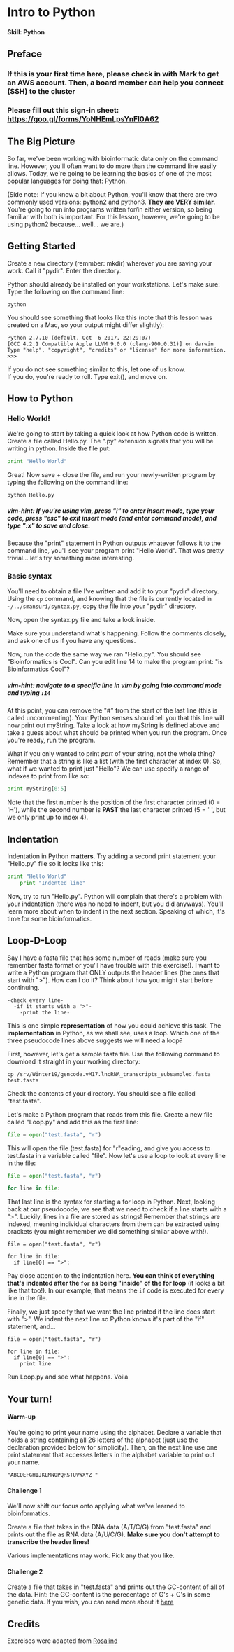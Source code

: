 # Intro to Python
#### Skill: Python

## Preface

### If this is your first time here, please check in with Mark to get an AWS account. Then, a board member can help you connect (SSH) to the cluster

### Please fill out this sign-in sheet: https://goo.gl/forms/YoNHEmLpsYnFl0A62

## The Big Picture

So far, we've been working with bioinformatic data only on the command line. However, you'll often want to do more than the command line easily allows. Today, we're going to be learning the basics of one of the most popular languages for doing that: Python.

(Side note: If you know a bit about Python, you'll know that there are two commonly used versions: python2 and python3. **They are VERY similar.** You're going to run into programs written for/in either version, so being familiar with both is important. For this lesson, however, we're going to be using python2 because... well... we are.)

## Getting Started

Create a new directory (remmber: mkdir) wherever you are saving your work. Call it "pydir". Enter the directory.

Python should already be installed on your workstations. Let's make sure: Type the following on the command line:
```shell
python
```
You should see something that looks like this (note that this lesson was created on a Mac, so your output might differ slightly):
```shell
Python 2.7.10 (default, Oct  6 2017, 22:29:07) 
[GCC 4.2.1 Compatible Apple LLVM 9.0.0 (clang-900.0.31)] on darwin
Type "help", "copyright", "credits" or "license" for more information.
>>> 
```

If you do not see something similar to this, let one of us know.   
If you do, you're ready to roll. Type exit(), and move on.

## How to Python

### Hello World!
We're going to start by taking a quick look at how Python code is written. Create a file called Hello.py. The ".py" extension signals that you will be writing in python. Inside the file put:
```python
print "Hello World"
```

Great! Now save + close the file, and run your newly-written program by typing the following on the command line:
```shell
python Hello.py
```

##### vim-hint: If you're using vim, press "i" to enter insert mode, type your code, press "esc" to exit insert mode (and enter command mode), and type ":x" to save and close. 

Because the "print" statement in Python outputs whatever follows it to the command line, you'll see your program print "Hello World". That was pretty trivial... let's try something more interesting.

### Basic syntax

You'll need to obtain a file I've written and add it to your "pydir" directory. Using the `cp` command, and knowing that the file is currently located in `~/../smansuri/syntax.py`, copy the file into your "pydir" directory.

Now, open the syntax.py file and take a look inside.

Make sure you understand what's happening. Follow the comments closely, and ask one of us if you have any questions.

Now, run the code the same way we ran "Hello.py". You should see "Bioinformatics is Cool". Can you edit line 14 to make the program print: "is Bioinformatics Cool"?

##### vim-hint: navigate to a specific line in vim by going into command mode and typing ```:14```

At this point, you can remove the "#" from the start of the last line (this is called uncommenting). Your Python senses should tell you that this line will now print out myString. Take a look at how myString is defined above and take a guess about what should be printed when you run the program. Once you're ready, run the program.

What if you only wanted to print *part* of your string, not the whole thing? Remember that a string is like a list (with the first character at index 0). So, what if we wanted to print just "Hello"? We can use specify a range of indexes to print from like so:

``` python
print myString[0:5]
```

Note that the first number is the position of the first character printed (0 = 'H'), while the second number is **PAST** the last character printed (5 = ' ', but we only print up to index 4).

## Indentation 

Indentation in Python **matters**. Try adding a second print statement your "Hello.py" file so it looks like this:
``` python
print "Hello World"
    print "Indented line"
```

Now, try to run "Hello.py". Python will complain that there's a problem with your indentation (there was no need to indent, but you did anyways). You'll learn more about when to indent in the next section. Speaking of which, it's time for some bioinformatics.

## Loop-D-Loop

Say I have a fasta file that has some number of reads (make sure you remember fasta format or you'll have trouble with this exercise!). I want to write a Python program that ONLY outputs the header lines (the ones that start with ">"). How can I do it? Think about how you might start before continuing.

```
-check every line-
  -if it starts with a ">"-
    -print the line-
```
This is one simple **representation** of how you could achieve this task. The **implementation** in Python, as we shall see, uses a loop. Which one of the three pseudocode lines above suggests we will need a loop?

First, however, let's get a sample fasta file. Use the following command to download it straight in your working directory:

```shell
cp /srv/Winter19/gencode.vM17.lncRNA_transcripts_subsampled.fasta test.fasta
```

Check the contents of your directory. You should see a file called "test.fasta". 

Let's make a Python program that reads from this file. Create a new file called "Loop.py" and add this as the first line:
```python
file = open("test.fasta", "r")
```

This will open the file (test.fasta) for "r"eading, and give you access to test.fasta in a variable called "file". Now let's use a loop to look at every line in the file:
```python
file = open("test.fasta", "r")

for line in file:
```

That last line is the syntax for starting a for loop in Python. Next, looking back at our pseudocode, we see that we need to check if a line starts with a ">". Luckily, lines in a file are stored as strings! Remember that strings are indexed, meaning individual characters from them can be extracted using brackets (you might remember we did something similar above with!). 
```
file = open("test.fasta", "r")

for line in file:
  if line[0] == ">":
```

Pay close attention to the indentation here. **You can think of everything that's indented after the `for` as being "inside" of the for loop** (it looks a bit like that too!). In our example, that means the `if` code is executed for every line in the file.

Finally, we just specify that we want the line printed if the line does start with ">". We indent the next line so Python knows it's part of the "if" statement, and...

```
file = open("test.fasta", "r")

for line in file:
  if line[0] == ">":
    print line
```

Run Loop.py and see what happens. Voila

## Your turn!

#### Warm-up
You're going to print your name using the alphabet. Declare a variable that holds a string containing
all 26 letters of the alphabet (just use the declaration provided below for simplicity). Then, on the next line use one print statement that accesses letters in the alphabet variable to print out your name.

```
"ABCDEFGHIJKLMNOPQRSTUVWXYZ "
```

#### Challenge 1

We'll now shift our focus onto applying what we've learned to bioinformatics.

Create a file that takes in the DNA data (A/T/C/G) from "test.fasta" and prints out the file as RNA data (A/U/C/G). **Make sure you don't attempt to transcribe the header lines!**

Various implementations may work. Pick any that you like.

#### Challenge 2

Create a file that takes in "test.fasta" and prints out the GC-content of all of the data. Hint: the GC-content is the perecentage of G's + C's in some genetic data. If you wish, you can read more about it [here](https://en.wikipedia.org/wiki/GC-content)


## Credits

Exercises were adapted from [Rosalind](http://rosalind.info)
